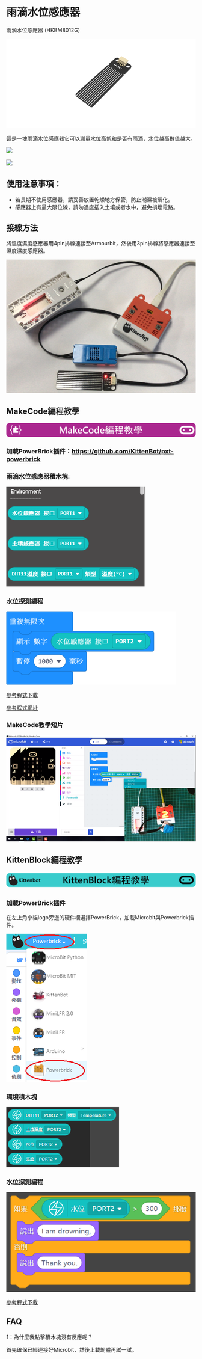 # 雨滴水位感應器

雨滴水位感應器 (HKBM8012G)

![](./images/03drop.png)

這是一塊雨滴水位感應器它可以測量水位高低和是否有雨滴，水位越高數值越大。

![](./images/IMG_2581.GIF)

![](./images/IMG_2578.GIF)

## 使用注意事項：

- 若長期不使用感應器，請妥善放置乾燥地方保管，防止潮濕被氧化。
- 感應器上有最大限位線，請勿過度插入土壤或者水中，避免損壞電路。

## 接線方法

將溫度濕度感應器用4pin排線連接至Armourbit，然後用3pin排線將感應器連接至溫度濕度感應器。

![](./kbimages/06_03.png)

## MakeCode編程教學

![](./images/mcbanner.png)

### 加載PowerBrick插件：https://github.com/KittenBot/pxt-powerbrick

### 雨滴水位感應器積木塊:

![](./images/environmentblocks.png)

### 水位探測編程

![](./images/water.png)

[參考程式下載](https://bit.ly/PowerbrickM2_01Hex)

[參考程式網址](https://makecode.microbit.org/_h4Ebo11zUhTr)

### MakeCode教學短片

[![](./images/envtut.png)](https://www.youtube.com/watch?v=ilXSpFd86DQ)

## KittenBlock編程教學

![](./images/kbbanner.png)

### 加載PowerBrick插件

在左上角小貓logo旁邊的硬件欄選擇PowerBrick，加載Microbit與Powerbrick插件。

![](./kbimages/addextension.png)

### 環境積木塊

![](./kbimages/kbenvblocks.png)

### 水位探測編程

![](./kbimages/kbwaterlevel.png)

[參考程式下載](https://bit.ly/PowerbrickM2_01sb3)

## FAQ

1：為什麼我點擊積木塊沒有反應呢？

首先確保已經連接好Microbit，然後上載韌體再試一試。